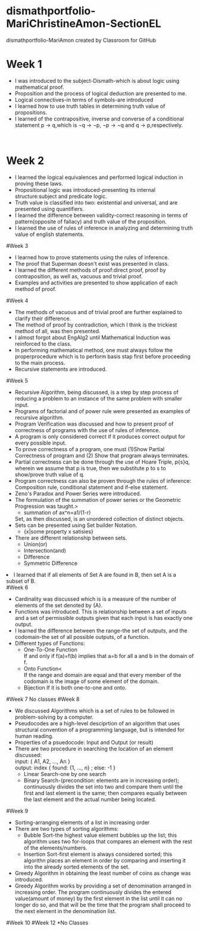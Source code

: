 # dismathportfolio-MariChristineAmon-SectionEL
dismathportfolio-MariAmon created by Classroom for GitHub
<H1>Week 1</H1>
<UL>
<LI>I was introduced to the subject-Dismath-which is about logic using mathematical proof.</LI>
<LI>Proposition and the process of logical deduction are presented to me.</LI>
<LI>Logical connectives-in terms of symbols-are introduced </LI>
<LI>I learned how to use truth tables in determining truth value of propositions.</LI>
<LI>I learned of the contrapositive, inverse and converse of a conditional statement p → q,which is ¬q → ¬p, ¬p → ¬q and q → p,respectively.</LI>
</UL>
<br>
<H1>Week 2</H1>
<UL>
<LI>I learned the logical equivalences and performed logical induction in proving these laws.</LI>
<LI>Propositional logic was introduced-presenting its internal structure:subject and predicate logic.</LI>
<LI>Truth value is classified into two: existential and universal, and are presented using quantifiers.</LI>
<LI>I learned the difference between validity-correct reasoning in terms of pattern(opposite of fallacy) and truth value of the proposition.</LI>
<LI>I learned the use of rules of inference in analyzing and determining truth value of english statements.</LI>
</UL>
#Week 3
<UL>
<LI>I learned how to prove statements using the rules of inference.</LI>
<LI>The proof that Superman doesn't exist was presented in class.</LI>
<LI>I learned the different methods of proof:direct proof, proof by contraposition, as well as, vacuous and trivial proof.</LI>
<LI>Examples and activities are presented to show application of each method of proof.</LI>
</UL>
#Week 4
<UL>
<LI>The methods of vacuous and of trivial proof are further explained to clarify their difference.</LI>
<LI>The method of proof by contradiction, which I think is the trickiest method of all, was then presented.</LI>
<LI>I almost forgot about EngAlg2 until Mathematical Induction was reinforced to the class. </LI>
<LI>In performing mathematical method, one must always follow the properprocedure which is to perform basis stap first before proceeding to the main process.</LI>
<LI>Recursive statements are introduced.</LI>
</UL>
#Week 5
<UL>
<LI>Recursive Algorithm, being discussed, is a step by step process of reducing a problem to an instance of the same problem with smaller input.</LI>
<LI>Programs of factorial and of power rule were presented as examples of recursive algorithm.</LI>
<LI>Program Verification was discussed and how to present proof of correctness of programs with the use of rules of inference.</LI>
<LI>A program is only considered correct if it produces correct output for every possible input.</LI>
<LI>To prove correctness of a program, one must (1)Show Partial Correctness of program and (2) Show that program always terminates.</LI>
<LI>Partial correctness can be done through the use of Hoare Triple, p{s}q, wherein we assume that p is true, then we substitute p to s to show/prove truth value of q.</LI>
<LI>Program correctness can also be proven through the rules of inference: Composition rule, conditional statement and if-else statement.</LI>
<LI>Zeno's Paradox and Power Series were introduced.</LI>
<LI>The formulation of the summation of power series or the Geometric Progression was taught.>
  <UL><LI>summation of ax^n=a1/(1-r)</LI></UL>  </LI
<LI>Set, as then discussed, is an unordered collection of distinct objects.</LI>
<LI>Sets can be presented using Set builder Notation.
  <UL><LI>{x|some property x satisies}</LI></UL>  </LI>
<LI>There are different relationship between sets.
<UL><LI>Union(or)</LI><LI>Intersection(and)</LI><LI>Difference</LI><LI>Symmetric Difference</LI></UL>
</UL>
<LI>I learned that if all elements of Set A are found in B, then set A is a subset of B.</LI>
</UL>
#Week 6
<UL>
<LI>Cardinality was discussed which is is a measure of the number of elements of the set denoted by {A}.</LI>
<LI>Functions was introduced. This is relationship between a set of inputs and a set of permissible outputs given that each input is has exactly one output.</LI>
<LI>I learned the difference between the range-the set of outputs, and the codomain-the set of all possible outputs, of a function.</LI>
<LI>Different types of Functions:
<UL>
<LI>One-To-One Function
<BR>If and only if f(a)=f(b) implies that a=b for all a and b in the domain of f.</LI>
<LI>Onto Function<
<BR>If the range and domain are equal and that every member of the codomain is the image of some element of the domain.</LI>
<LI>Bijection
If it is both one-to-one and onto.</LI>
</UL>
</LI>
</UL>
#Week 7
No classes
#Week 8
<UL>
<LI>We discussed Algorithms which is a set of rules to be followed in problem-solving by a computer.</LI>
<LI>Pseudocodes are a high-level desciprtion of an algorithm that uses structural convention of a programming language, but is intended for human reading.</LI>
<LI>Properties of a psuedocode: Input and Output (or result)</LI>
<LI>There are two procedure in searching the location of an element discussed:
<BR>input: { A1, A2, ..., An }
<BR>output: index { found: {1, ..., n} ; else: -1 }
<UL><LI>Linear Search-one by one search</LI>
<LI>Binary Search-(precondition: elements are in increasing order); continuously divides the set into two and compare them until the first and last element is the same; then compares equaliy between the last element and the actual number being located.</LI></UL>
</LI>
</UL>
#Week 9
<UL>
<LI>Sorting-arranging elements of a list in increasing order</LI>
<LI>There are two types of sorting algorithms:
<UL><LI>Bubble Sort-the highest value element bubbles up the list; this algorithm uses two for-loops that compares an element with the rest of the elements/numbers.</LI>
<LI>Insertion Sort-first element is always considered sorted; this algorithn places an element in order by comparing and inserting it into the already sorted elements of the set.</LI></UL>
</LI>
<LI>Greedy Algorithm in obtaining the least number of coins as change was introduced.</LI> 
<LI>Greedy Algorithm works by providing a set of denomination arranged in increasing order. The program continuously divides the entered value(amount of money) by the first element in the list until it can no longer do so, and that will be the time that the program shall proceed to the next element in the denomination list.</LI> 
</UL>
#Week 10
#Week 12
*No Classes
